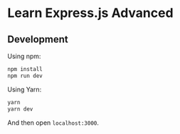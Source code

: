 # Learn Express.js Advanced

## Development

Using npm:

```sh
npm install
npm run dev
```

Using Yarn:

```sh
yarn
yarn dev
```

And then open `localhost:3000`.
